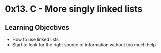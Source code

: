 # 0x13. C - More singly linked lists

## Learning Objectives

* How to use linked lists
* Start to look for the right source of information without too much help
